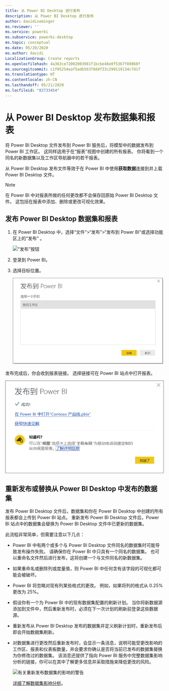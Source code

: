 ```yaml
---
title: 从 Power BI Desktop 进行发布
description: 从 Power BI Desktop 进行发布
author: davidiseminger
ms.reviewer: ''
ms.service: powerbi
ms.subservice: powerbi-desktop
ms.topic: conceptual
ms.date: 05/20/2020
ms.author: davidi
LocalizationGroup: Create reports
ms.openlocfilehash: 4a363ce72002003981f1bcbe46e0f5367f89860f
ms.sourcegitcommit: c1f05254eaf5adb563f8d4f33c299119134c7d1f
ms.translationtype: HT
ms.contentlocale: zh-CN
ms.lasthandoff: 05/21/2020
ms.locfileid: "83733454"
---
```

# <a name="publish-datasets-and-reports-from-power-bi-desktop"></a>从 Power BI Desktop 发布数据集和报表
将 Power BI Desktop 文件发布到 Power BI 服务后，将模型中的数据发布到 Power BI 工作区。 这同样适用于在“报表”视图中创建的所有报表。 你将看到一个同名的新数据集以及工作区导航器中的若干报表。

从 Power BI Desktop 发布文件等效于在 Power BI 中使用**获取数据**连接到并上载 Power BI Desktop 文件。

> [!NOTE]
> 在 Power BI 中对报表所做的任何更改都不会保存回原始 Power BI Desktop 文件。 这包括在报表中添加、删除或更改可视化效果。
> 
> 

## <a name="to-publish-a-power-bi-desktop-dataset-and-reports"></a>发布 Power BI Desktop 数据集和报表
1. 在 Power BI Desktop 中，选择“文件”\>“发布”\>“发布到 Power BI”或选择功能区上的“发布”   。  

   ![“发布”按钮](media/desktop-upload-desktop-files/pbid_publish_publishbutton.png)

2. 登录到 Power BI。
3. 选择目标位置。

   ![选择发布目标位置](media/desktop-upload-desktop-files/pbid_publish_select_destination.png)

发布完成后，你会收到报表链接。 选择链接可在 Power BI 站点中打开报表。

![发布成功对话框](media/desktop-upload-desktop-files/pbid_publish_success.png)

## <a name="republish-or-replace-a-dataset-published-from-power-bi-desktop"></a>重新发布或替换从 Power BI Desktop 中发布的数据集
发布 Power BI Desktop 文件后，数据集和你在 Power BI Desktop 中创建的所有报表都会上传到 Power BI 站点。 重新发布 Power BI Desktop 文件后，Power BI 站点中的数据集会替换为 Power BI Desktop 文件中已更新的数据集。

此流程非常简单，但需要注意以下几点：

* Power BI 中有两个或多个与 Power BI Desktop 文件同名的数据集时可能导致发布操作失败。 请确保你在 Power BI 中只具有一个同名的数据集。 也可以重命名文件然后进行发布，这将创建一个与文件同名的新数据集。
* 如果重命名或删除列或度量值，则 Power BI 中任何含有该字段的可视化都可能会被破坏。 
* Power BI 将忽略对现有列某些格式的更改。 例如，如果将列的格式从 0.25% 更改为 25%。
* 假设你有一个为 Power BI 中的现有数据集配置的刷新计划。 当你将新数据源添加到文件中，然后重新发布时，必须在下一次计划的刷新前登录这些数据源。
* 重新发布从 Power BI Desktop 发布的数据集并定义刷新计划时，重新发布后即会开始数据集刷新。
* 对数据集进行更改然后重新发布时，会显示一条消息，说明可能受更改影响的工作区、报表和仪表板数量，并会要求你确认是否将当前已发布的数据集替换为你修改过的数据集。 该消息还提供了指向 Power BI 服务中完整数据集影响分析的链接，你可以在其中了解更多信息并采取措施来降低更改的风险。

   ![有关重新发布数据集的影响的警告](media/desktop-upload-desktop-files/pbid-dataset-impact-analysis-desktop-warning.png)

   [详细了解数据集影响分析](../collaborate-share/service-dataset-impact-analysis.md)。